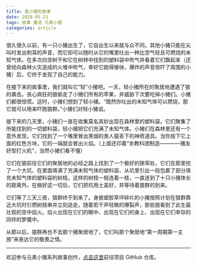 ```yaml
---
title: 氢小猪的故事
date: 2020-05-21
tags: 故事 童话 元素小猪
categories: article
---
```


很久很久以前，有一只小猪出生了，它自出生以来就与众不同。其他小猪只能在尖叫时发出刺耳的声音，而它却可以随时从它的嘴里吐出一种比空气轻且可燃烧的未知气体。在多次向空树干和它在树林中找到的塑料袋中吹气并看着它们飘起来（还曾经向森林火灾造成的火堆中吹气，幸好它跑得够快，爆炸的声音惊吓了周围的小猪）后，它终于发现了自己的能力。

<!--其实应该是密度比空气小，但这是童话-->

在接下来的故事里，我们就叫它“轻”小猪吧。<!--一个谐音，儿童无法理解氢-->一天，轻小猪所在的聚居地遭遇了狼的袭击。丧心病狂的狼偷走了小猪们所有的苹果，并威胁下次要吃掉小猪们。小猪们都很惊慌。这时，小猪们想到了轻小猪。“既然你吐出的未知气体可以燃烧，那它就可以用来吓跑狼群。”小猪们对轻小猪说。

接下来的几天里，小猪们一直在收集莫名其妙出现在森林里的塑料袋。它们聚集了所能找到的一切塑料袋，轻小猪把它们充满了未知气体。小猪们在森林里还有一个意外发现，它们找到了一个嘴里冒出黑烟的类人猿丢下的神奇道具。当你按下它上面的红色方块，它的一端就会冒出火焰。（上面还印着“余教科团制造————猪友好型打火机”，当然小猪们看不懂）

它们在狼前往它们的聚居地的必经之路上找到了一个极好的狭窄处，它们在那里挖了一个大坑、在里面填满了充满未知气体的塑料袋、从坑里引出一段包裹了部分填充未知气体的塑料袋的树枝。这样的树枝一枝连着一枝，一直连到了十只小猪体长的距离外。在做好这一切后，它们把坑用土盖好，并等待着狼群的到来。

<!--聪明过头了？-->

它们等了三天三夜，狼群终于到来了。身披塑胶草坪碎片的小猪按照计划在狼群靠近大坑时引燃树枝串并立刻逃走。随着若干声轻微的爆裂声，那些狼看到了此生最壮观的空中焰火。焰火出现在它们的眼中、出现在它们的身上、出现在它们幸存的同伴的梦魇中。

<!--不建议写死，但暗示是可以的-->
<!--这个场景真的做出来应该很壮观，燃烧的塑料袋飘在空中，氢气和空气混合并点燃造成爆炸并融化了塑料袋，给皮肤和毛发带来烧伤和损坏-->

从那以后，狼群再也不去那个猪聚居地了，它们叫那个聚居地“第一周期第一主族”来表达它的敬畏之情。

<!--不必要效仿这个结尾-->

---

欢迎参与元素小猪系列故事创作，[点击这里](https://github.com/lwd-temp/chemistry-pig-story)前往项目 GitHub 仓库。
